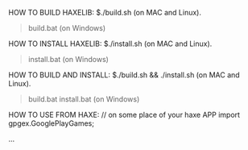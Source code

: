HOW TO BUILD HAXELIB:
$./build.sh  (on MAC and Linux).
>build.bat (on Windows)

HOW TO INSTALL HAXELIB:
$./install.sh (on MAC and Linux).
>install.bat (on Windows)

HOW TO BUILD AND INSTALL:
$./build.sh && ./install.sh (on MAC and Linux).

>build.bat
>install.bat (on Windows)


HOW TO USE FROM HAXE:
// on some place of your haxe APP
import gpgex.GooglePlayGames;

...